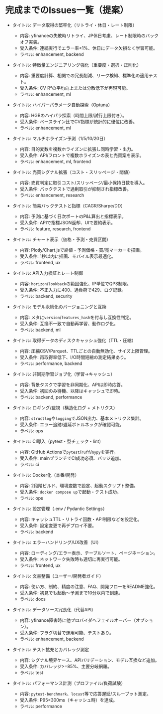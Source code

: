 # 完成までのIssues一覧（提案）

- タイトル: データ取得の堅牢化（リトライ・休日・レート制限）
  - 内容: yfinanceの失敗時リトライ、JP休日考慮、レート制限時のバックオフ実装。
  - 受入条件: 連続実行でエラー率<1%、休日にデータ欠損なく学習可能。
  - ラベル: enhancement, backend

- タイトル: 特徴量エンジニアリング強化（重要度・選択・正則化）
  - 内容: 重要度計算、相関での冗長削減、リーク検知、標準化の適用テスト。
  - 受入条件: CV R²の平均向上または分散低下が再現可能。
  - ラベル: enhancement, ml

- タイトル: ハイパーパラメータ自動探索（Optuna）
  - 内容: HGBのハイパラ探索（時間上限/試行上限付き）。
  - 受入条件: ベースライン比でCV指標が統計的に優位に改善。
  - ラベル: enhancement, ml

- タイトル: マルチホライズン予測（1/5/10/20日）
  - 内容: 目的変数を複数ホライズンに拡張し同時学習・出力。
  - 受入条件: API/フロントで複数ホライズンの表と売買案を表示。
  - ラベル: enhancement, ml, frontend

- タイトル: 売買シグナル拡張（コスト・スリッページ・閾値）
  - 内容: 売買判定に取引コスト/スリッページ/最小保持日数を導入。
  - 受入条件: バックテストで過剰取引が抑制され指標改善。
  - ラベル: enhancement, research

- タイトル: 簡易バックテストと指標（CAGR/Sharpe/DD）
  - 内容: 予測に基づく日次ポートのP&L算出と指標表示。
  - 受入条件: APIで指標JSON返却、UIで要約表示。
  - ラベル: feature, research, frontend

- タイトル: チャート表示（価格・予測・売買区間）
  - 内容: Plotly/Chart.jsで終値・予測価格・買/売マーカーを描画。
  - 受入条件: 1秒以内に描画、モバイル表示最適化。
  - ラベル: frontend, ux

- タイトル: API入力検証とレート制御
  - 内容: `horizon`/`lookback`の範囲強化、IP単位でQPS制限。
  - 受入条件: 不正入力に400、過負荷で429、ログ記録。
  - ラベル: backend, security

- タイトル: モデル永続化のバージョニングと互換
  - 内容: メタに`version`/`features_hash`を付与し互換性判定。
  - 受入条件: 互換不一致で自動再学習、動作ログ化。
  - ラベル: backend, ml

- タイトル: 取得データのディスクキャッシュ強化（TTL・圧縮）
  - 内容: 圧縮CSV/Parquet、TTLごとの自動無効化、サイズ上限管理。
  - 受入条件: 再取得率低下、I/O時間短縮の測定結果あり。
  - ラベル: performance, backend

- タイトル: 非同期学習ジョブ化（学習->キャッシュ）
  - 内容: 背景タスクで学習を非同期化、APIは即時応答。
  - 受入条件: 初回のみ待機、以降はキャッシュで即時。
  - ラベル: backend, performance

- タイトル: ロギング/監視（構造化ログ + メトリクス）
  - 内容: `structlog`や`logging`でJSON出力、基本メトリクス集計。
  - 受入条件: エラー追跡/遅延ボトルネックが確認可能。
  - ラベル: ops

- タイトル: CI導入（pytest・型チェック・lint）
  - 内容: GitHub Actionsで`pytest`/`ruff`/`mypy`を実行。
  - 受入条件: mainブランチでCI成功必須、バッジ追加。
  - ラベル: ci

- タイトル: Docker化（本番/開発）
  - 内容: 2段階ビルド、環境変数で設定、起動スクリプト整備。
  - 受入条件: `docker compose up`で起動・テスト成功。
  - ラベル: ops

- タイトル: 設定管理（.env / Pydantic Settings）
  - 内容: キャッシュTTL・リトライ回数・API制限などを設定化。
  - 受入条件: 設定変更で再デプロイ不要。
  - ラベル: backend

- タイトル: エラーハンドリング/UX改善（UI）
  - 内容: ローディング/エラー表示、テーブルソート、ページネーション。
  - 受入条件: ネットワーク失敗時も適切に再実行可能。
  - ラベル: frontend, ux

- タイトル: 文書整備（ユーザー/開発者ガイド）
  - 内容: 使い方、制約、精度の注意、FAQ、開発フローをREADME強化。
  - 受入条件: 初見でも起動～予測まで10分以内で到達。
  - ラベル: docs

- タイトル: データソース冗長化（代替API）
  - 内容: yfinance障害時に他プロバイダへフェイルオーバー（オプション）。
  - 受入条件: フラグ切替で運用可能、テストあり。
  - ラベル: enhancement, backend

- タイトル: テスト拡充とカバレッジ測定
  - 内容: シグナル境界ケース、APIバリデーション、モデル互換など追加。
  - 受入条件: カバレッジ>=85%、主要分岐網羅。
  - ラベル: test

- タイトル: パフォーマンス計測（プロファイル/負荷試験）
  - 内容: `pytest-benchmark`、`locust`等で応答遅延/スループット測定。
  - 受入条件: P95<300ms（キャッシュ時）を達成。
  - ラベル: performance

